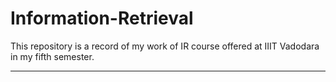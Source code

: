 # Information-Retrieval

This repository is a record of my work of IR course offered at IIIT Vadodara in my fifth semester.

---